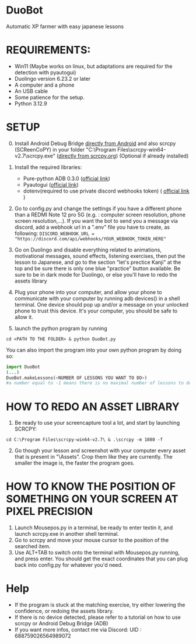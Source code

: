 # DuoBot
Automatic XP farmer with easy japanese lessons

# REQUIREMENTS: 
- Win11 (Maybe works on linux, but adaptations are required for the detection with pyautogui)
- Duolingo version 6.23.2 or later
- A computer and a phone
- An USB cable
- Some patience for the setup.
- Python 3.12.9

# SETUP 
0) Install Android Debug Bridge [directly from Android](https://developer.android.com/tools/adb?hl=en)  and also scrcpy (SCReenCoPY) in your folder "C:\Program Files\scrcpy-win64-v2.7\scrcpy.exe" ([directly from scrcpy.org](https://scrcpy.org/)) (Optional if already installed)

1) Install the required libraries:
   - Pure-python ADB 0.3.0 ([official link](https://pypi.org/project/pure-python-adb/))
   - Pyautogui  ([official link](https://pyautogui.readthedocs.io/en/latest/))
   - dotenv(required to use private discord webhooks token) ( [official link](https://pypi.org/project/python-dotenv/) )

3) Go to config.py and change the settings if you have a different phone than a REDMI Note 12 pro 5G
(e.g. : computer screen resolution, phone screen resolution,...). If you want the bot to send you a message via discord, add a webhook url in a ".env" file you have to create, as following: `DISCORD_WEBHOOK_URL = "https://discord.com/api/webhooks/YOUR_WEBHOOK_TOKEN_HERE"`

4) Go on Duolingo and disable everything related to animations, motivational messages, sound effects, listening exercises, then put the lesson to Japanese, and go to the section "let's prectice Kanji" at the top and be sure there is only one blue "practice" button available. Be sure to be in dark mode for Duolingo, or else you'll have to redo the assets library
   
5) Plug your phone into your computer, and allow your phone to communicate with your computer by running adb devices() in a shell terminal. One device should pop up and/or a message on your unlocked phone to trust this device. It's your computer, you should be safe to allow it.

6) launch the python program by running
```shell
cd <PATH TO THE FOLDER> & python DuoBot.py
```
You can also import the program into your own python program by doing so:
```python
import DuoBot
(...)
DuoBot.makeLessons(<NUMBER OF LESSONS YOU WANT TO DO>)
#a number equal to -1 means there is no maximal number of lessons to do
```
# HOW TO REDO AN ASSET LIBRARY
1) Be ready to use your screencapture tool a lot, and start by launching SCRCPY:
```shell
cd C:\Program Files\scrcpy-win64-v2.7\ & .\scrcpy -m 1080 -f
```
2) Go though your lesson and screenshot with your computer every asset that is present in "\Assets". Crop them like they are currently. The smaller the image is, the faster the program goes.

# HOW TO KNOW THE POSITION OF SOMETHING ON YOUR SCREEN AT PIXEL PRECISION
1) Launch Mousepos.py in a terminal, be ready to enter textin it, and launch scrcpy.exe in another shell terminal.
2) Go to scrcpy and move your mouse cursor to the position of the searched item. 
3) Use ALT+TAB to switch onto the terminal with Mousepos.py running, and press enter. You should get the exact coordinates that you can plug back into config.py for whatever you'd need. 

# Help
- If the program is stuck at the matching exercise, try either lowering the confidence, or redoing the assets library.
- If there is no device detected, please refer to a tutorial on how to use scrcpy or Android Debug Bridge (ADB)
- If you want more infos, contact me via Discord: UID : 688759026564989072
